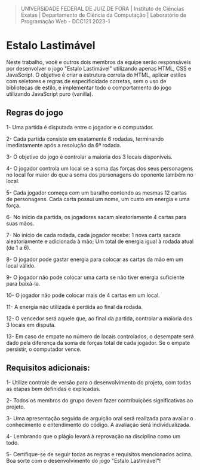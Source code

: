 > UNIVERSIDADE FEDERAL DE JUIZ DE FORA | 
Instituto de Ciências Exatas | 
Departamento de Ciência da Computação | 
Laboratório de Programação Web - DCC121 2023-1

# Estalo Lastimável

Neste trabalho, você e outros dois membros da equipe serão responsáveis por desenvolver o jogo "Estalo Lastimável" utilizando apenas HTML, CSS e JavaScript. O objetivo é criar a estrutura correta do HTML, aplicar estilos com seletores e regras de especificidade corretas, sem o uso de bibliotecas de estilo, e implementar todo o comportamento do jogo utilizando JavaScript puro (vanilla).

## Regras do jogo

1- Uma partida é disputada entre o jogador e o computador.

2- Cada partida consiste em exatamente 6 rodadas, terminando imediatamente após a resolução da 6ª rodada.

3- O objetivo do jogo é controlar a maioria dos 3 locais disponíveis.

4- O jogador controla um local se a soma das forças dos seus personagens no local for maior do que a soma dos personagens do oponente também no local.

5- Cada jogador começa com um baralho contendo as mesmas 12 cartas de personagens. Cada carta possui um nome, um custo em energia e uma força.

6- No início da partida, os jogadores sacam aleatoriamente 4 cartas para suas mãos.

7- No início de cada rodada, cada jogador recebe: 1 nova carta sacada aleatoriamente e adicionada à mão; Um total de energia igual à rodada atual (de 1 a 6).

8- O jogador pode gastar energia para colocar as cartas da mão em um local válido.

9- O jogador não pode colocar uma carta se não tiver energia suficiente para baixá-la.

10- O jogador não pode colocar mais de 4 cartas em um local.

11- A energia não utilizada é perdida ao final da rodada.

12- O vencedor será aquele que, ao final da partida, controlar a maioria dos 3 locais em disputa.

13- Em caso de empate no número de locais controlados, o desempate será dado pela diferença da soma de forças total de cada jogador. Se o empate persistir, o computador vence.

## Requisitos adicionais:

1- Utilize controle de versão para o desenvolvimento do projeto, com todas as etapas bem definidas e explicadas.

2- Todos os membros do grupo devem fazer contribuições significativas ao projeto.

3- Uma apresentação seguida de arguição oral será realizada para avaliar o conhecimento e entendimento do código. A avaliação será individualizada.

4- Lembrando que o plágio levará à reprovação na disciplina como um todo.

5- Certifique-se de seguir todas as regras e requisitos mencionados acima. Boa sorte com o desenvolvimento do jogo "Estalo Lastimável"!
